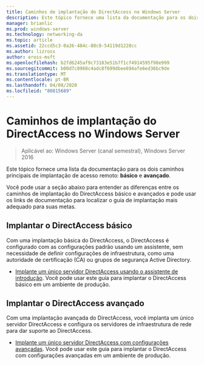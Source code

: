 ```yaml
---
title: Caminhos de implantação do DirectAccess no Windows Server
description: Este tópico fornece uma lista da documentação para os dois caminhos principais de implantação do DirectAccess no Windows Server 2016 ASIC e avançado.
manager: brianlic
ms.prod: windows-server
ms.technology: networking-da
ms.topic: article
ms.assetid: 22ccd5c3-0a26-484c-88c8-54119d1228cc
ms.author: lizross
author: eross-msft
ms.openlocfilehash: b2fd6245af9c73183e51b7f1cf4914595f98e999
ms.sourcegitcommit: b00d7c8968c4adc8f699dbee694afe6ed36bc9de
ms.translationtype: MT
ms.contentlocale: pt-BR
ms.lasthandoff: 04/08/2020
ms.locfileid: "80815689"
---
```

# <a name="directaccess-deployment-paths-in-windows-server"></a>Caminhos de implantação do DirectAccess no Windows Server

>Aplicável ao: Windows Server (canal semestral), Windows Server 2016

Este tópico fornece uma lista da documentação para os dois caminhos principais de implantação de acesso remoto: **básico** e **avançado**.  
  
Você pode usar a seção abaixo para entender as diferenças entre os caminhos de implantação do DirectAccess básico e avançados e pode usar os links de documentação para localizar o guia de implantação mais adequado para suas metas.  
  
## <a name="deploy-basic-directaccess"></a>Implantar o DirectAccess básico  
Com uma implantação básica do DirectAccess, o DirectAccess é configurado com as configurações padrão usando um assistente, sem necessidade de definir configurações de infraestrutura, como uma autoridade de certificação (CA) ou grupos de segurança Active Directory.  
  
-   [Implante um único servidor DirectAccess usando o assistente de introdução](../../remote-access/directaccess/single-server-wizard/Deploy-a-Single-DirectAccess-Server-Using-the-Getting-Started-Wizard.md). Você pode usar este guia para implantar o DirectAccess básico em um ambiente de produção.  
  
## <a name="deploy-advanced-directaccess"></a>Implantar o DirectAccess avançado  
Com uma implantação avançada do DirectAccess, você implanta um único servidor DirectAccess e configura os servidores de infraestrutura de rede para dar suporte ao DirectAccess.  
  
-   [Implante um único servidor DirectAccess com configurações avançadas](../../remote-access/directaccess/single-server-advanced/Deploy-a-Single-DirectAccess-Server-with-Advanced-Settings.md). Você pode usar este guia para implantar o DirectAccess com configurações avançadas em um ambiente de produção.  
  


